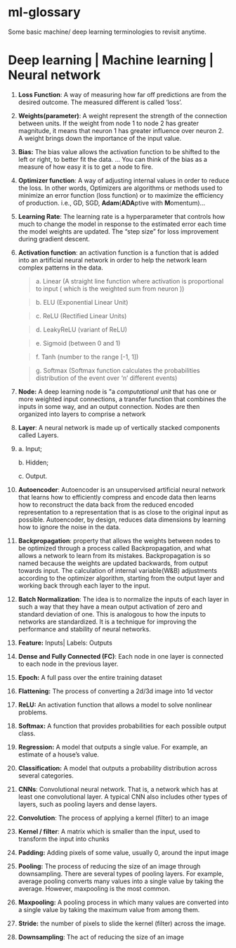 # ml-glossary
Some basic machine/ deep learning terminologies to revisit anytime.

# Deep learning | Machine learning | Neural network

1.  **Loss Function**: A way of measuring how far off predictions are from the desired outcome. The measured different is called ‘loss’.

2. **Weights(parameter)**: A weight represent the strength of the connection between units. If the weight from node 1 to node 2 has greater magnitude, it means that neuron 1 has greater influence over neuron 2. A weight brings down the importance of the input value.

3.  **Bias:** The bias value allows the activation function to be shifted to the left or right, to better fit the data. ... You can think of the bias as a measure of how easy it is to get a node to fire.

4. **Optimizer function**: A way of adjusting internal values in order to reduce the loss. In other words, Optimizers are algorithms or methods used to minimize an error function (loss function) or to maximize the efficiency of production. i.e., GD, SGD, **Adam**(**ADA**ptive with **M**omentum)…

5. **Learning Rate**: The learning rate is a hyperparameter that controls how much to change the model in response to the estimated error each time the model weights are updated. The “step size” for loss improvement during gradient descent.

6. **Activation function**: an activation function is a function that is added into an artificial neural network in order to help the network learn complex patterns in the data.

   > a.    Linear (A straight line function where activation is proportional to input ( which is the weighted sum from neuron ))

   > b.    ELU (Exponential Linear Unit)

   > c.    ReLU (Rectified Linear Units)

   > d.    LeakyReLU (variant of ReLU)

   > e.    Sigmoid (between 0 and 1)

   > f.    Tanh (number to the range [-1, 1])

   > g.    Softmax (Softmax function calculates the probabilities distribution of the event over ‘n’ different events)

7. **Node:** A deep learning node is "a *computational unit* that has one or more weighted input connections, a transfer function that combines the inputs in some way, and an output connection. Nodes are then organized into layers to comprise a network

8.  **Layer**: A neural network is made up of vertically stacked components called Layers.

   1. a.    Input;

      b.    Hidden;

      c.    Output.

9. **Autoencoder**: Autoencoder is an unsupervised artificial neural network that learns how to efficiently compress and encode data then learns how to reconstruct the data back from the reduced encoded representation to a representation that is as close to the original input as possible. Autoencoder, by design, reduces data dimensions by learning how to ignore the noise in the data.

10. **Backpropagation**: property that allows the weights between nodes to be optimized through a process called Backpropagation, and what allows a network to learn from its mistakes. Backpropagation is so named because the weights are updated backwards, from output towards input. The calculation of internal variable(W&B) adjustments according to the optimizer algorithm, starting from the output layer and working back through each layer to the input.

11. **Batch Normalization**: The idea is to normalize the inputs of each layer in such a way that they have a mean output activation of zero and standard deviation of one. This is analogous to how the inputs to networks are standardized. It is a technique for improving the performance and stability of neural networks.

12.  **Feature:** Inputs| Labels: Outputs

13. **Dense and Fully Connected (FC)**: Each node in one layer is connected to each node in the previous layer.

14. **Epoch:** A full pass over the entire training dataset

15. **Flattening:** The process of converting a 2d/3d image into 1d vector

16. **ReLU:** An activation function that allows a model to solve nonlinear problems.

17. **Softmax:** A function that provides probabilities for each possible output class.

18. **Regression:** A model that outputs a single value. For example, an estimate of a house’s value.

19. **Classification:** A model that outputs a probability distribution across several categories.

20. **CNNs**: Convolutional neural network. That is, a network which has at least one convolutional layer. A typical CNN also includes other types of layers, such as pooling layers and dense layers.

21. **Convolution**: The process of applying a kernel (filter) to an image

22. **Kernel / filter**: A matrix which is smaller than the input, used to transform the input into chunks

23. **Padding:** Adding pixels of some value, usually 0, around the input image

24. **Pooling:** The process of reducing the size of an image through downsampling. There are several types of pooling layers. For example, average pooling converts many values into a single value by taking the average. However, maxpooling is the most common.

25. **Maxpooling:** A pooling process in which many values are converted into a single value by taking the maximum value from among them.

26. **Stride:** the number of pixels to slide the kernel (filter) across the image.

27. **Downsampling**: The act of reducing the size of an image

